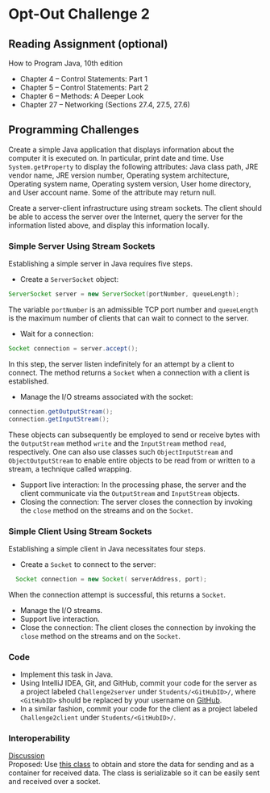 # Opt-Out Challenge 2


## Reading Assignment (optional)

How to Program Java, 10th edition
 * Chapter 4 – Control Statements: Part 1
 * Chapter 5 – Control Statements: Part 2
 * Chapter 6 – Methods: A Deeper Look
 * Chapter 27 – Networking (Sections 27.4, 27.5, 27.6)


## Programming Challenges

Create a simple Java application that displays information about the computer it is executed on.
In particular, print date and time.
Use ```System.getProperty``` to display the following attributes: Java class path, JRE vendor name, JRE version number, Operating system architecture, Operating system name, Operating system version, User home directory, and User account name.
Some of the attribute may return null.

Create a server-client infrastructure using stream sockets.
The client should be able to access the server over the Internet, query the server for the information listed above, and display this information locally.

### Simple Server Using Stream Sockets

Establishing a simple server in Java requires five steps.
 * Create a ```ServerSocket``` object:
```java
ServerSocket server = new ServerSocket(portNumber, queueLength);
```
The variable ```portNumber``` is an admissible TCP port number and  ```queueLength``` is the maximum number of clients that can wait to connect to the server.
 *  Wait for a connection:
```java
Socket connection = server.accept();
```
In this step, the server listen indefinitely for an attempt by a client to connect.
The method returns a ```Socket``` when a connection with a client is established.
 * Manage the I/O streams associated with the socket:
```java
connection.getOutputStream();
connection.getInputStream();
```
These objects can subsequently be employed to send or receive bytes with the ```OutputStream``` method ```write``` and the ```InputStream``` method ```read```, respectively.
One can also use classes such ```ObjectInputStream``` and ```ObjectOutputStream``` to enable entire objects to be read from or written to a stream, a technique called wrapping.
 * Support live interaction:
In the processing phase, the server and the client communicate via the ```OutputStream``` and ```InputStream``` objects.
 * Closing the connection:
The server closes the connection by invoking the ```close``` method on the streams and on the ```Socket```.

### Simple Client Using Stream Sockets

Establishing a simple client in Java necessitates four steps.
 * Create a ```Socket``` to connect to the server:
```java
  Socket connection = new Socket( serverAddress, port);
```
When the connection attempt is successful, this returns a ```Socket```.
 * Manage the I/O streams.
 * Support live interaction.
 * Close the connection:
The client closes the connection by invoking the ```close``` method on the streams and on the ```Socket```.

### Code

 * Implement this task in Java.
 * Using IntelliJ IDEA, Git, and GitHub, commit your code for the server as a project labeled ```Challenge2server``` under ```Students/<GitHubID>/```, where ```<GitHubID>``` should be replaced by your username on [GitHub](https://GitHub.com).
 * In a similar fashion, commit your code for the client as a project labeled ```Challenge2client``` under ```Students/<GitHubID>/```.
 

### Interoperability
[Discussion](https://github.com/CourseReps/ECEN489-Spring2016/issues/1)  
Proposed: Use [this class](https://github.com/CourseReps/ECEN489-Spring2016/blob/master/Students/tbranyon/2optout/ComputerData.java) to obtain and store the data for sending and as a container for received data. The class is serializable so it can be easily sent and received over a socket.
